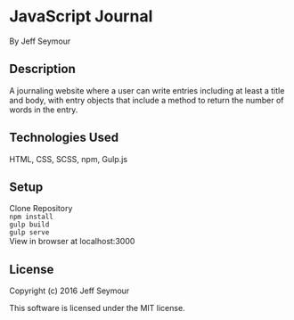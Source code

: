 # JavaScript Journal
By Jeff Seymour

## Description
A journaling website where a user can write entries including at least a title and body, with entry objects that include a method to return the number of words in the entry.

## Technologies Used
HTML, CSS, SCSS, npm, Gulp.js

## Setup  
Clone Repository    
```npm install```  
```gulp build```  
```gulp serve```  
View in browser at localhost:3000

## License
Copyright (c) 2016 Jeff Seymour

This software is licensed under the MIT license.
